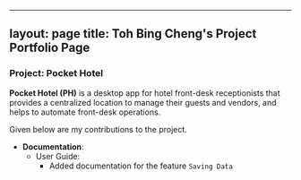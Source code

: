 
---
layout: page
title: Toh Bing Cheng's Project Portfolio Page
---


### Project: Pocket Hotel

**Pocket Hotel (PH)** is a desktop app for hotel front-desk receptionists that provides a centralized location to manage their guests and vendors, and helps to automate front-desk operations.



Given below are my contributions to the project.


* **Documentation**:
  * User Guide:
    * Added documentation for the feature `Saving Data`
